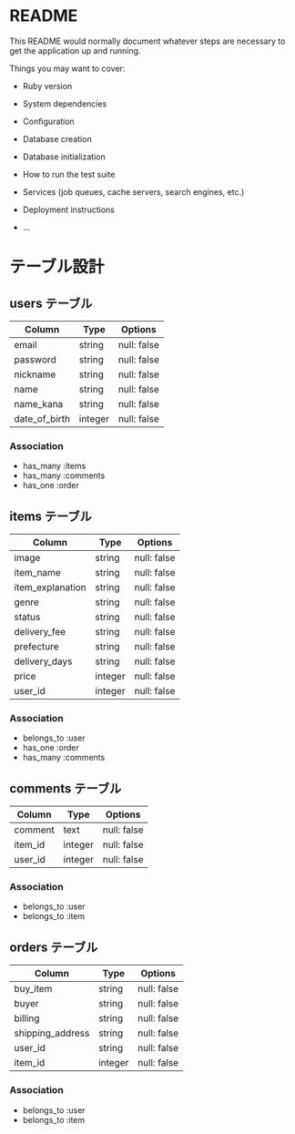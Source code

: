 # README

This README would normally document whatever steps are necessary to get the
application up and running.

Things you may want to cover:

* Ruby version

* System dependencies

* Configuration

* Database creation

* Database initialization

* How to run the test suite

* Services (job queues, cache servers, search engines, etc.)

* Deployment instructions

* ...



# テーブル設計

## users テーブル

| Column        | Type    | Options     |
| --------      | ------  | ----------- |
| email         | string  | null: false |
| password      | string  | null: false |
| nickname      | string  | null: false |
| name          | string  | null: false |
| name_kana     | string  | null: false |
| date_of_birth | integer | null: false |

### Association
- has_many :items
- has_many :comments
- has_one :order


## items テーブル

| Column           | Type    | Options     |
| ---------------- | ------- | ----------- |
| image            | string  | null: false |
| item_name        | string  | null: false |
| item_explanation | string  | null: false |
| genre            | string  | null: false |
| status           | string  | null: false |
| delivery_fee     | string  | null: false |
| prefecture       | string  | null: false |
| delivery_days    | string  | null: false |
| price            | integer | null: false |
| user_id          | integer | null: false |

### Association
- belongs_to :user
- has_one :order
- has_many :comments


## comments テーブル

| Column          | Type     | Options     |
| --------------- | -------- | ----------- |
| comment         | text     | null: false |
| item_id         | integer  | null: false |
| user_id         | integer  | null: false |

### Association
- belongs_to :user
- belongs_to :item


## orders テーブル

| Column           | Type    | Options     |
| ---------------- | ------- | ----------- |
| buy_item         | string  | null: false |
| buyer            | string  | null: false |
| billing          | string  | null: false |
| shipping_address | string  | null: false |
| user_id          | string  | null: false |
| item_id          | integer | null: false |

### Association
- belongs_to :user
- belongs_to :item